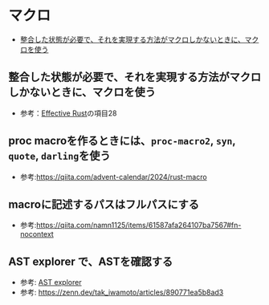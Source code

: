 
# マクロ

- [整合した状態が必要で、それを実現する方法がマクロしかないときに、マクロを使う](#整合した状態が必要でそれを実現する方法がマクロしかないときにマクロを使う)

## 整合した状態が必要で、それを実現する方法がマクロしかないときに、マクロを使う

- 参考：[Effective Rust](https://www.oreilly.co.jp/books/9784814400942/)の項目28

## proc macroを作るときには、`proc-macro2`, `syn`, `quote`, `darling`を使う

- 参考:https://qiita.com/advent-calendar/2024/rust-macro

## macroに記述するパスはフルパスにする

- 参考:https://qiita.com/namn1125/items/61587afa264107ba7567#fn-nocontext

## AST explorer で、ASTを確認する

- 参考: [AST explorer](https://share.google/7Cy5l3AHX1S4sqdVu)
- 参考: https://zenn.dev/tak_iwamoto/articles/890771ea5b8ad3
